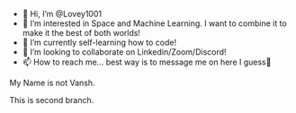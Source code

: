 - 👋 Hi, I’m @Lovey1001
- 👀 I’m interested in Space and Machine Learning. I want to combine it to make it the best of both worlds!
- 🌱 I’m currently self-learning how to code!
- 💞️ I’m looking to collaborate on Linkedin/Zoom/Discord!
- 📫 How to reach me... best way is to message me on here I guess👻

My Name is not Vansh.

This is second branch.
<!---
Lovey1001/Lovey1001 is a ✨ special ✨ repository because its `README.md` (this file) appears on your GitHub profile.
You can click the Preview link to take a look at your changes.
--->
